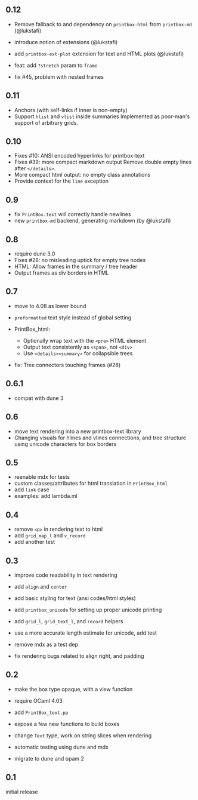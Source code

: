 
## 0.12

- Remove fallback to and dependency on `printbox-html` from `printbox-md` (@lukstafi)
- introduce notion of extensions (@lukstafi)
- add `printbox-ext-plot` extension for text and HTML plots (@lukstafi)
- feat: add `?stretch` param to `frame`

- fix #45, problem with nested frames

## 0.11

- Anchors (with self-links if inner is non-empty)
- Support `hlist` and `vlist` inside summaries Implemented as poor-man's support of arbitrary grids.

## 0.10

- Fixes #10: ANSI encoded hyperlinks for printbox-text
- Fixes #39: more compact markdown output Remove double empty lines after `</details>`.
- More compact html output: no empty class annotations
- Provide context for the `line` exception

## 0.9

- fix `PrintBox.text` will correctly handle newlines
- new `printbox-md` backend, generating markdown (by @lukstafi)

## 0.8

- require dune 3.0
- Fixes #28: no misleading uptick for empty tree nodes
- HTML: Allow frames in the summary / tree header
- Output frames as div borders in HTML

## 0.7

- move to 4.08 as lower bound
- `preformatted` text style instead of global setting
- PrintBox_html:
  * Optionally wrap text with the `<pre>` HTML element
  * Output text consistently as `<span>`, not `<div>`
  * Use `<details><summary>` for collapsible trees

- fix: Tree connectors touching frames (#26)

## 0.6.1

- compat with dune 3

## 0.6

- move text rendering into a new printbox-text library
- Changing visuals for hlines and vlines connections, and tree structure
  using unicode characters for box borders

## 0.5

- reenable mdx for tests
- custom classes/attributes for html translation in `PrintBox_html`
- add `link` case
- examples: add lambda.ml

## 0.4

- remove `<p>` in rendering text to html
- add `grid_map_l` and `v_record`
- add another test

## 0.3

- improve code readability in text rendering
- add `align` and `center`
- add basic styling for text (ansi codes/html styles)
- add `printbox_unicode` for setting up proper unicode printing
- add `grid_l`, `grid_text_l`, and `record` helpers

- use a more accurate length estimate for unicode, add test
- remove mdx as a test dep
- fix rendering bugs related to align right, and padding

## 0.2

- make the box type opaque, with a view function
- require OCaml 4.03

- add `PrintBox_text.pp`
- expose a few new functions to build boxes
- change `Text` type, work on string slices when rendering

- automatic testing using dune and mdx
- migrate to dune and opam 2

## 0.1

initial release
